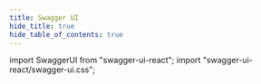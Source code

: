```yaml
---
title: Swagger UI
hide_title: true
hide_table_of_contents: true
---
```


import SwaggerUI from "swagger-ui-react";
import "swagger-ui-react/swagger-ui.css";

<SwaggerUI url="https://raw.githubusercontent.com/arifszn/pandora/main/public/openapi.yaml" persistAuthorization={true} displayOperationId={true} filter={true} />

